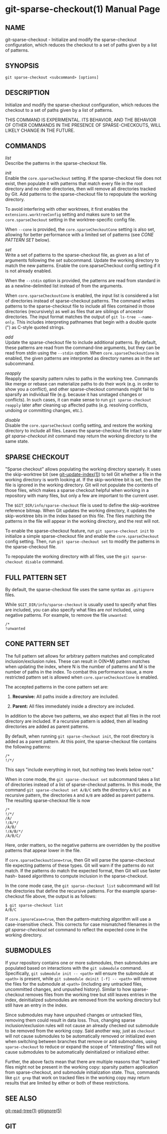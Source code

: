 # git-sparse-checkout(1) Manual Page

## NAME

git-sparse-checkout - Initialize and modify the sparse-checkout configuration, which reduces the checkout to a set of paths given by a list of patterns.

## SYNOPSIS

    git sparse-checkout <subcommand> [options]

## DESCRIPTION

Initialize and modify the sparse-checkout configuration, which reduces the checkout to a set of paths given by a list of patterns.

THIS COMMAND IS EXPERIMENTAL. ITS BEHAVIOR, AND THE BEHAVIOR OF OTHER COMMANDS IN THE PRESENCE OF SPARSE-CHECKOUTS, WILL LIKELY CHANGE IN THE FUTURE.

## COMMANDS

_list_  
Describe the patterns in the sparse-checkout file.

_init_  
Enable the `core.sparseCheckout` setting. If the sparse-checkout file does not exist, then populate it with patterns that match every file in the root directory and no other directories, then will remove all directories tracked by Git. Add patterns to the sparse-checkout file to repopulate the working directory.

To avoid interfering with other worktrees, it first enables the `extensions.worktreeConfig` setting and makes sure to set the `core.sparseCheckout` setting in the worktree-specific config file.

When `--cone` is provided, the `core.sparseCheckoutCone` setting is also set, allowing for better performance with a limited set of patterns (see _CONE PATTERN SET_ below).

_set_  
Write a set of patterns to the sparse-checkout file, as given as a list of arguments following the _set_ subcommand. Update the working directory to match the new patterns. Enable the core.sparseCheckout config setting if it is not already enabled.

When the `--stdin` option is provided, the patterns are read from standard in as a newline-delimited list instead of from the arguments.

When `core.sparseCheckoutCone` is enabled, the input list is considered a list of directories instead of sparse-checkout patterns. The command writes patterns to the sparse-checkout file to include all files contained in those directories (recursively) as well as files that are siblings of ancestor directories. The input format matches the output of `git ls-tree --name-only`. This includes interpreting pathnames that begin with a double quote (") as C-style quoted strings.

_add_  
Update the sparse-checkout file to include additional patterns. By default, these patterns are read from the command-line arguments, but they can be read from stdin using the `--stdin` option. When `core.sparseCheckoutCone` is enabled, the given patterns are interpreted as directory names as in the _set_ subcommand.

_reapply_  
Reapply the sparsity pattern rules to paths in the working tree. Commands like merge or rebase can materialize paths to do their work (e.g. in order to show you a conflict), and other sparse-checkout commands might fail to sparsify an individual file (e.g. because it has unstaged changes or conflicts). In such cases, it can make sense to run `git sparse-checkout reapply` later after cleaning up affected paths (e.g. resolving conflicts, undoing or committing changes, etc.).

_disable_  
Disable the `core.sparseCheckout` config setting, and restore the working directory to include all files. Leaves the sparse-checkout file intact so a later _git sparse-checkout init_ command may return the working directory to the same state.

## SPARSE CHECKOUT

"Sparse checkout" allows populating the working directory sparsely. It uses the skip-worktree bit (see [git-update-index(1)](git-update-index.html)) to tell Git whether a file in the working directory is worth looking at. If the skip-worktree bit is set, then the file is ignored in the working directory. Git will not populate the contents of those files, which makes a sparse checkout helpful when working in a repository with many files, but only a few are important to the current user.

The `$GIT_DIR/info/sparse-checkout` file is used to define the skip-worktree reference bitmap. When Git updates the working directory, it updates the skip-worktree bits in the index based on this file. The files matching the patterns in the file will appear in the working directory, and the rest will not.

To enable the sparse-checkout feature, run `git sparse-checkout init` to initialize a simple sparse-checkout file and enable the `core.sparseCheckout` config setting. Then, run `git sparse-checkout set` to modify the patterns in the sparse-checkout file.

To repopulate the working directory with all files, use the `git sparse-checkout disable` command.

## FULL PATTERN SET

By default, the sparse-checkout file uses the same syntax as `.gitignore` files.

While `$GIT_DIR/info/sparse-checkout` is usually used to specify what files are included, you can also specify what files are _not_ included, using negative patterns. For example, to remove the file `unwanted`:

    /*
    !unwanted

## CONE PATTERN SET

The full pattern set allows for arbitrary pattern matches and complicated inclusion/exclusion rules. These can result in O(N\*M) pattern matches when updating the index, where N is the number of patterns and M is the number of paths in the index. To combat this performance issue, a more restricted pattern set is allowed when `core.sparseCheckoutCone` is enabled.

The accepted patterns in the cone pattern set are:

1.  **Recursive:** All paths inside a directory are included.

2.  **Parent:** All files immediately inside a directory are included.

In addition to the above two patterns, we also expect that all files in the root directory are included. If a recursive pattern is added, then all leading directories are added as parent patterns.

By default, when running `git sparse-checkout init`, the root directory is added as a parent pattern. At this point, the sparse-checkout file contains the following patterns:

    /*
    !/*/

This says "include everything in root, but nothing two levels below root."

When in cone mode, the `git sparse-checkout set` subcommand takes a list of directories instead of a list of sparse-checkout patterns. In this mode, the command `git sparse-checkout set A/B/C` sets the directory `A/B/C` as a recursive pattern, the directories `A` and `A/B` are added as parent patterns. The resulting sparse-checkout file is now

    /*
    !/*/
    /A/
    !/A/*/
    /A/B/
    !/A/B/*/
    /A/B/C/

Here, order matters, so the negative patterns are overridden by the positive patterns that appear lower in the file.

If `core.sparseCheckoutCone=true`, then Git will parse the sparse-checkout file expecting patterns of these types. Git will warn if the patterns do not match. If the patterns do match the expected format, then Git will use faster hash- based algorithms to compute inclusion in the sparse-checkout.

In the cone mode case, the `git sparse-checkout list` subcommand will list the directories that define the recursive patterns. For the example sparse-checkout file above, the output is as follows:

    $ git sparse-checkout list
    A/B/C

If `core.ignoreCase=true`, then the pattern-matching algorithm will use a case-insensitive check. This corrects for case mismatched filenames in the _git sparse-checkout set_ command to reflect the expected cone in the working directory.

## SUBMODULES

If your repository contains one or more submodules, then submodules are populated based on interactions with the `git submodule` command. Specifically, `git submodule init -- <path>` will ensure the submodule at `<path>` is present, while `git submodule deinit [-f] -- <path>` will remove the files for the submodule at `<path>` (including any untracked files, uncommitted changes, and unpushed history). Similar to how sparse-checkout removes files from the working tree but still leaves entries in the index, deinitialized submodules are removed from the working directory but still have an entry in the index.

Since submodules may have unpushed changes or untracked files, removing them could result in data loss. Thus, changing sparse inclusion/exclusion rules will not cause an already checked out submodule to be removed from the working copy. Said another way, just as `checkout` will not cause submodules to be automatically removed or initialized even when switching between branches that remove or add submodules, using `sparse-checkout` to reduce or expand the scope of "interesting" files will not cause submodules to be automatically deinitialized or initialized either.

Further, the above facts mean that there are multiple reasons that "tracked" files might not be present in the working copy: sparsity pattern application from sparse-checkout, and submodule initialization state. Thus, commands like `git grep` that work on tracked files in the working copy may return results that are limited by either or both of these restrictions.

## SEE ALSO

[git-read-tree(1)](git-read-tree.html) [gitignore(5)](gitignore.html)

## GIT
